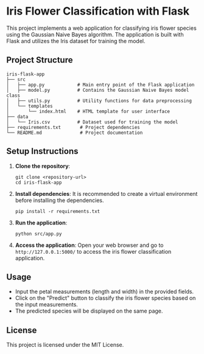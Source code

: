 # Iris Flower Classification with Flask

This project implements a web application for classifying iris flower species using the Gaussian Naive Bayes algorithm. The application is built with Flask and utilizes the Iris dataset for training the model.

## Project Structure

```
iris-flask-app
├── src
│   ├── app.py            # Main entry point of the Flask application
│   ├── model.py          # Contains the Gaussian Naive Bayes model class
│   ├── utils.py          # Utility functions for data preprocessing
│   └── templates
│       └── index.html    # HTML template for user interface
├── data
│   └── Iris.csv          # Dataset used for training the model
├── requirements.txt       # Project dependencies
└── README.md              # Project documentation
```

## Setup Instructions

1. **Clone the repository**:
   ```
   git clone <repository-url>
   cd iris-flask-app
   ```

2. **Install dependencies**:
   It is recommended to create a virtual environment before installing the dependencies.
   ```
   pip install -r requirements.txt
   ```

3. **Run the application**:
   ```
   python src/app.py
   ```

4. **Access the application**:
   Open your web browser and go to `http://127.0.0.1:5000/` to access the iris flower classification application.

## Usage

- Input the petal measurements (length and width) in the provided fields.
- Click on the "Predict" button to classify the iris flower species based on the input measurements.
- The predicted species will be displayed on the same page.

## License

This project is licensed under the MIT License.